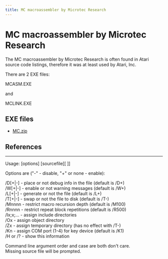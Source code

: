 ```yaml
---
title: MC macroassembler by Microtec Research
---
```

# MC macroassembler by Microtec Research  
The MC macroassembler by Microtec Research is often found in Atari source code listings, therefore it was at least used by Atari, Inc.  
  
There are 2 EXE files:  
  
MCASM.EXE  
  
and  
  
MCLINK.EXE  
  
## EXE files  
- [MC.zip](attachments/MC.zip)  
  
## References  
---
  
Usage: \[options\] \[sourcefile[[ \]]  
  
Options are ("-" - disable, "+" or none - enable):  
  
/D\[+|-\]    - place or not debug info in the file (default is /D+)  
/W\[+|-\]    - enable or not warning messages (default is /W+)  
/L\[+|-\]    - generate or not the file (default is /L+)  
/T\[+|-\]    - swap or not the file to disk (default is /T-)  
/Mnnnn      - restrict macro recursion depth (default is /M100)  
/Rnnnn      - restrict repeat block repetitions (default is /R500)  
/Ix;x;...   - assign include directories  
/Ox         - assign object directory  
/Zx         - assign temporary directory (has no effect with /T-)  
/Kn         - assign COM port (1-4) for key device (default is /K1)  
/H or /?    - show this information  
  
Command line argument order and case are both don't care.  
Missing source file will be prompted.  
